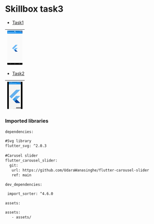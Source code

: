 # Skillbox task3

- [Task1](</lib/task1/task1.dart/>)

|<img src="images/task1.png" width="50">|
|---|

- [Task2](</lib/task2/main.dart/>)

| <img src="images/task2.gif" width="50"> |
|-----------------------------------------|

### Imported libraries


`dependencies:`

```
#Svg library
flutter_svg: ^2.0.3

#Carusel slider
flutter_carousel_slider:
  git:
   url: https://github.com/UdaraWanasinghe/flutter-carousel-slider
   ref: main

```

`dev_dependencies:`

```
 import_sorter: ^4.6.0
```

`assets:`

```
assets:
   - assets/
```

